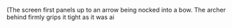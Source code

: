 (The screen first panels up to an arrow being nocked into a bow. The archer behind firmly grips it tight as it was ai